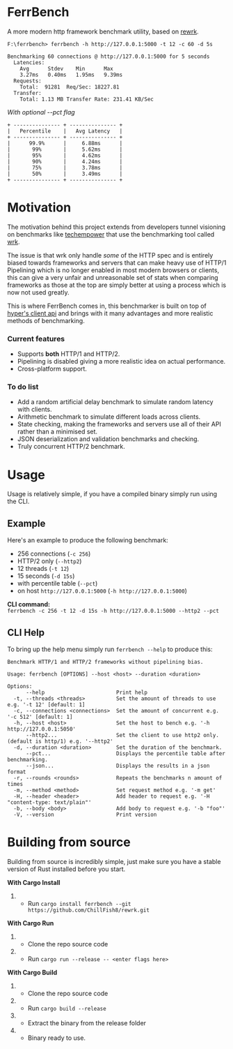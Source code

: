 # FerrBench
A more modern http framework benchmark utility, based on [rewrk](https://github.com/lnx-search/rewrk).

```
F:\ferrbench> ferrbench -h http://127.0.0.1:5000 -t 12 -c 60 -d 5s

Benchmarking 60 connections @ http://127.0.0.1:5000 for 5 seconds
  Latencies:
    Avg      Stdev    Min      Max    
    3.27ms   0.40ms   1.95ms   9.39ms
  Requests:
    Total:  91281  Req/Sec: 18227.81
  Transfer:
    Total: 1.13 MB Transfer Rate: 231.41 KB/Sec
```

*With optional --pct flag*
```
+ --------------- + --------------- +
|   Percentile    |   Avg Latency   |
+ --------------- + --------------- +
|      99.9%      |     6.88ms      |
|       99%       |     5.62ms      |
|       95%       |     4.62ms      |
|       90%       |     4.24ms      |
|       75%       |     3.78ms      |
|       50%       |     3.49ms      |
+ --------------- + --------------- +
```

# Motivation
The motivation behind this project extends from developers tunnel visioning on benchmarks like [techempower](https://www.techempower.com/benchmarks/) that use the benchmarking tool called [wrk](https://github.com/wg/wrk).

The issue is that wrk only handle *some* of the HTTP spec and is entirely biased towards frameworks and servers that can make heavy use of HTTP/1 Pipelining which is no longer enabled in most modern browsers or clients, this can give a very unfair and unreasonable set of stats when comparing frameworks as those at the top are simply
better at using a process which is now not used greatly.

This is where FerrBench comes in, this benchmarker is built on top of [hyper's client api](https://github.com/hyperium/hyper) and brings with it many advantages and more realistic methods of benchmarking.

### Current features
- Supports **both** HTTP/1 and HTTP/2.
- Pipelining is disabled giving a more realistic idea on actual performance.
- Cross-platform support.

### To do list
- Add a random artificial delay benchmark to simulate random latency with clients.
- Arithmetic benchmark to simulate different loads across clients.
- State checking, making the frameworks and servers use all of their API rather than a minimised set.
- JSON deserialization and validation benchmarks and checking.
- Truly concurrent HTTP/2 benchmark.

# Usage
Usage is relatively simple, if you have a compiled binary simply run using the CLI.

## Example
Here's an example to produce the following benchmark:
- 256 connections (`-c 256`)
- HTTP/2 only (`--http2`)
- 12 threads (`-t 12`)
- 15 seconds (`-d 15s`)
- with percentile table (`--pct`)
- on host `http://127.0.0.1:5000` (`-h http://127.0.0.1:5000`)<br>

**CLI command:**<br>
`ferrbench -c 256 -t 12 -d 15s -h http://127.0.0.1:5000 --http2 --pct`


## CLI Help
To bring up the help menu simply run `ferrbench --help` to produce this:

```
Benchmark HTTP/1 and HTTP/2 frameworks without pipelining bias.

Usage: ferrbench [OPTIONS] --host <host> --duration <duration>

Options:
      --help                       Print help
  -t, --threads <threads>          Set the amount of threads to use e.g. '-t 12' [default: 1]
  -c, --connections <connections>  Set the amount of concurrent e.g. '-c 512' [default: 1]
  -h, --host <host>                Set the host to bench e.g. '-h http://127.0.0.1:5050'
      --http2...                   Set the client to use http2 only. (default is http/1) e.g. '--http2'
  -d, --duration <duration>        Set the duration of the benchmark.
      --pct...                     Displays the percentile table after benchmarking.
      --json...                    Displays the results in a json format
  -r, --rounds <rounds>            Repeats the benchmarks n amount of times
  -m, --method <method>            Set request method e.g. '-m get'
  -H, --header <header>            Add header to request e.g. '-H "content-type: text/plain"'
  -b, --body <body>                Add body to request e.g. '-b "foo"'
  -V, --version                    Print version
```

# Building from source

Building from source is incredibly simple, just make sure you have a stable version of Rust installed before you start.

**With Cargo Install**
1) - Run `cargo install ferrbench --git https://github.com/ChillFish8/rewrk.git`

**With Cargo Run**
1) - Clone the repo source code
2) - Run `cargo run --release -- <enter flags here>`

**With Cargo Build**
1) - Clone the repo source code
2) - Run `cargo build --release`
3) - Extract the binary from the release folder
4) - Binary ready to use.
